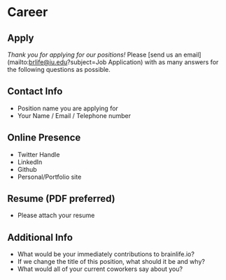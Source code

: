 <style> #disqus_thread, #__comments { display: none } </style>

# Career

## Apply

*Thank you for applying for our positions!*  Please [send us an email](mailto:brlife@iu.edu?subject=Job Application) with as many answers for the following questions as possible.

## Contact Info

* Position name you are applying for
* Your Name / Email / Telephone number

## Online Presence

* Twitter Handle
* LinkedIn
* Github
* Personal/Portfolio site

## Resume (PDF preferred)

* Please attach your resume

## Additional Info

* What would be your immediately contributions to brainlife.io?
* If we change the title of this position, what should it be and why?
* What would all of your current coworkers say about you?


